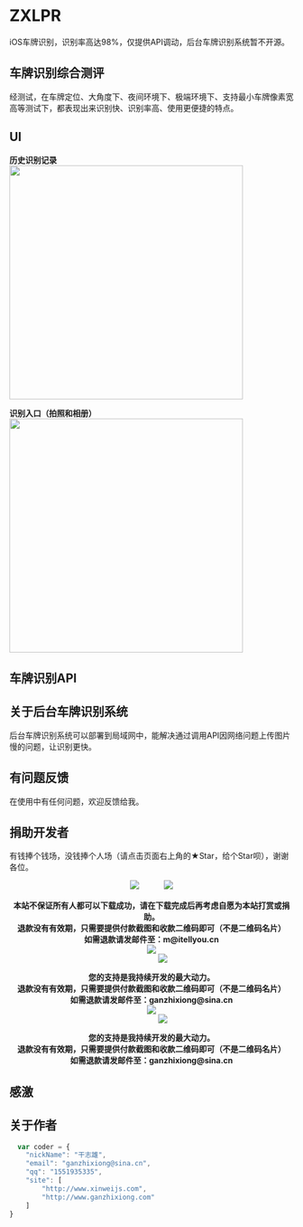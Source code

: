 # ZXLPR
iOS车牌识别，识别率高达98%，仅提供API调动，后台车牌识别系统暂不开源。

## 车牌识别综合测评
经测试，在车牌定位、大角度下、夜间环境下、极端环境下、支持最小车牌像素宽高等测试下，都表现出来识别快、识别率高、使用更便捷的特点。

## UI 
**历史识别记录**  
<img src="https://github.com/GanZhiXiong/ZXLPR/blob/master/Images/home.jpeg" width="414" hegiht="736" align=center />
 
**识别入口（拍照和相册）**    
<img src="https://github.com/GanZhiXiong/ZXLPR/blob/master/Images/identify_entrance.jpeg" width="414" hegiht="736" align=center />

## 车牌识别API
   
        
        

## 关于后台车牌识别系统
后台车牌识别系统可以部署到局域网中，能解决通过调用API因网络问题上传图片慢的问题，让识别更快。  
  


## 有问题反馈
在使用中有任何问题，欢迎反馈给我。

## 捐助开发者
有钱捧个钱场，没钱捧个人场（请点击页面右上角的★Star，给个Star呗），谢谢各位。

 

<html>
<!--在这里插入内容-->
<div style="text-align:center;">
    <div style="display:inline-block;"><img src="https://github.com/GanZhiXiong/ZhiXiongYouDaoNoteInstallationPackage/blob/master/images/Pay/AlipayQRCode.jpg"></div>
    <div style="display:inline-block;margin-left:40px;"><img src="https://github.com/GanZhiXiong/ZhiXiongYouDaoNoteInstallationPackage/blob/master/images/Pay/weixinpay_qrcode.jpg"></div>
    <div style="font-weight:bold;margin-top:15px;">本站不保证所有人都可以下载成功，请在下载完成后再考虑自愿为本站打赏或捐助。
        <br>退款没有有效期，只需要提供付款截图和收款二维码即可（不是二维码名片）
        <br>如需退款请发邮件至：m@itellyou.cn
    </div>
</div>

</html>



<div style="text-align:center;">
    <div style="display:inline-block<p></p>;"><img src="https://msdn.itellyou.cn/images/345857188168186963.png"></div>
    <div style="display:inline-block;margin-left:40px;"><img src="https://msdn.itellyou.cn/images/563124707301432079.png"></div>
    <div style="font-weight:bold;margin-top:15px;">您的支持是我持续开发的最大动力。
        <br>退款没有有效期，只需要提供付款截图和收款二维码即可（不是二维码名片）
        <br>如需退款请发邮件至：ganzhixiong@sina.cn
    </div>
</div>

<div style="text-align:center;">
    <div style="display:inline-block<p></p>;"><img src="https://github.com/GanZhiXiong/ZhiXiongYouDaoNoteInstallationPackage/blob/master/images/Pay/AlipayQRCode.jpg"></div>
    <div style="display:inline-block;margin-left:40px;"><img src="https://github.com/GanZhiXiong/ZhiXiongYouDaoNoteInstallationPackage/blob/master/images/Pay/weixinpay_qrcode.jpg"></div>
    <div style="font-weight:bold;margin-top:15px;">您的支持是我持续开发的最大动力。
        <br>退款没有有效期，只需要提供付款截图和收款二维码即可（不是二维码名片）
        <br>如需退款请发邮件至：ganzhixiong@sina.cn
    </div>
</div>

## 感激
  

## 关于作者

```javascript
  var coder = {
	"nickName": "干志雄",
    "email": "ganzhixiong@sina.cn",
    "qq": "1551935335",
    "site": [
        "http://www.xinweijs.com",
        "http://www.ganzhixiong.com"
    ]
}
```